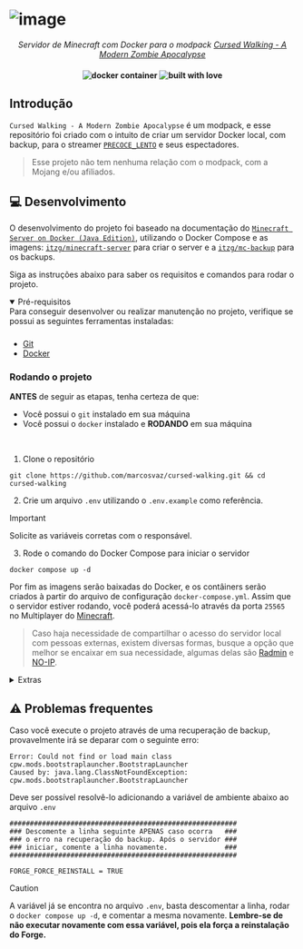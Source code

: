 # ![image](https://i.postimg.cc/DytbhWYK/cwtitle.png)

<p align="center">
  <i align="center">Servidor de Minecraft com Docker para o modpack <a href="https://www.curseforge.com/minecraft/modpacks/cursed-walking-a-modern-zombie-apocalypse">Cursed Walking - A Modern Zombie Apocalypse</a></i>
</p>

<h4 align="center">
  <img src="https://forthebadge.com/images/badges/docker-container.svg" alt="docker container"/>
  <img src="https://forthebadge.com/images/badges/built-with-love.svg" alt="built with love"/>
</h4>

## Introdução

`Cursed Walking - A Modern Zombie Apocalypse` é um modpack, e esse repositório foi criado com o intuito de criar um servidor Docker local, com backup, para o streamer [`PRECOCE_LENTO`](https://twitch.tv/precoce_lento) e seus espectadores.

> Esse projeto não tem nenhuma relação com o modpack, com a Mojang e/ou afiliados.

## 💻 Desenvolvimento

O desenvolvimento do projeto foi baseado na documentação do [`Minecraft Server on Docker (Java Edition)`](https://docker-minecraft-server.readthedocs.io/en/latest/), utilizando o Docker Compose e as imagens: [`itzg/minecraft-server`](https://hub.docker.com/r/itzg/minecraft-server) para criar o server e a [`itzg/mc-backup`](https://hub.docker.com/r/itzg/mc-backup) para os backups.

Siga as instruções abaixo para saber os requisitos e comandos para rodar o projeto.

<details open>
<summary>
Pré-requisitos
</summary>
Para conseguir desenvolver ou realizar manutenção no projeto, verifique se possui as seguintes ferramentas instaladas:

###

- [Git](https://git-scm.com/)
- [Docker](https://www.docker.com/)
</details>

### Rodando o projeto

**ANTES** de seguir as etapas, tenha certeza de que:
- Você possui o `git` instalado em sua máquina
- Você possui o `docker` instalado e **RODANDO** em sua máquina

<br>

1. Clone o repositório
```shell
git clone https://github.com/marcosvaz/cursed-walking.git && cd cursed-walking
```

2. Crie um arquivo `.env` utilizando o `.env.example` como referência.

> [!IMPORTANT]
> Solicite as variáveis corretas com o responsável.

3. Rode o comando do Docker Compose para iniciar o servidor
```shell
docker compose up -d
```

Por fim as imagens serão baixadas do Docker, e os contâiners serão criados à partir do arquivo de configuração `docker-compose.yml`. Assim que o servidor estiver rodando, você poderá acessá-lo através da porta `25565` no Multiplayer do [Minecraft](https://www.minecraft.net/pt-br).
> Caso haja necessidade de compartilhar o acesso do servidor local com pessoas externas, existem diversas formas, busque a opção que melhor se encaixar em sua necessidade, algumas delas são [Radmin](https://www.radmin-vpn.com/) e [NO-IP](https://www.noip.com/pt-BR).

<details>
<summary>
Extras
</summary> <br />

- Comandos Minecraft <br>
Para rodar um comando do próprio [Minecraft](https://www.minecraft.net/pt-br) como administrador, execute
```shell
docker exec server rcon-cli <COMANDO> # Para executar um único comando

docker exec -i server rcon-cli # Para abrir o terminal interativo e executar vários comandos
```
> Você pode consultar uma lista de comandos em [Minecraft Wiki - Fandom](https://minecraft.fandom.com/pt/wiki/Comandos).

- Backups <br>
O servidor está configurado para realizar backups à cada 5m, utilizando a imagem [`itgz/mc-backup`](https://hub.docker.com/r/itzg/mc-backup), no entanto, você pode mudar essas configurações no arquivo `.env` seguindo a documentação em [itzg/docker-mc-backup](https://github.com/itzg/docker-mc-backup). <br><br>
Ou você pode também executar um comando para realizar o backup manualmente, utilizando
```shell
docker-compose exec backups backup now
```
</details>

## :warning: Problemas frequentes
Caso você execute o projeto através de uma recuperação de backup, provavelmente irá se deparar com o seguinte erro:
```shell
Error: Could not find or load main class cpw.mods.bootstraplauncher.BootstrapLauncher
Caused by: java.lang.ClassNotFoundException: cpw.mods.bootstraplauncher.BootstrapLauncher
```

Deve ser possível resolvê-lo adicionando a variável de ambiente abaixo ao arquivo `.env`
```shell
########################################################
### Descomente a linha seguinte APENAS caso ocorra   ###
### o erro na recuperação do backup. Após o servidor ###
### iniciar, comente a linha novamente.              ###
########################################################

FORGE_FORCE_REINSTALL = TRUE
```

> [!CAUTION]
> A variável já se encontra no arquivo `.env`, basta descomentar a linha, rodar o `docker compose up -d`, e comentar a mesma novamente. **Lembre-se de não executar novamente com essa variável, pois ela força a reinstalação do Forge.**